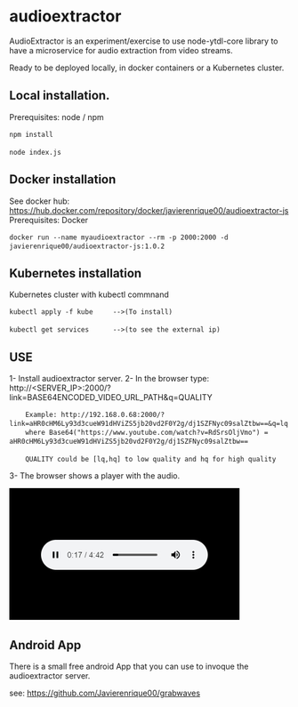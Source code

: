 # audioextractor

AudioExtractor is an experiment/exercise to use node-ytdl-core library to have a microservice for audio extraction from video streams.

Ready to be deployed locally, in docker containers or a Kubernetes cluster.

## Local installation.

Prerequisites:
node / npm

    npm install

    node index.js
  

## Docker installation

See docker hub: https://hub.docker.com/repository/docker/javierenrique00/audioextractor-js
Prerequisites:
Docker

    docker run --name myaudioextractor --rm -p 2000:2000 -d javierenrique00/audioextractor-js:1.0.2


## Kubernetes installation
Kubernetes cluster with kubectl commnand

    kubectl apply -f kube     -->(To install)

    kubectl get services      -->(to see the external ip)

## USE

1- Install audioextractor server.
2- In the browser type: http://<SERVER_IP>:2000/?link=BASE64ENCODED_VIDEO_URL_PATH&q=QUALITY
        
        Example: http://192.168.0.68:2000/?link=aHR0cHM6Ly93d3cueW91dHViZS5jb20vd2F0Y2g/dj1SZFNyc09salZtbw==&q=lq
        where Base64("https://www.youtube.com/watch?v=RdSrsOljVmo") = aHR0cHM6Ly93d3cueW91dHViZS5jb20vd2F0Y2g/dj1SZFNyc09salZtbw==
        
        QUALITY could be [lq,hq] to low quality and hq for high quality

3- The browser shows a player with the audio.

![Img](/doc/imgs/img1.jpg)


## Android App

There is a small free android App that you can use to invoque the audioextractor server.

see:
https://github.com/Javierenrique00/grabwaves
